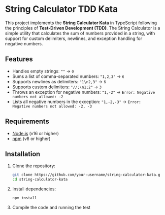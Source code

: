 # String Calculator TDD Kata

This project implements the **String Calculator Kata** in TypeScript following the principles of **Test-Driven Development (TDD)**. The String Calculator is a simple utility that calculates the sum of numbers provided in a string, with support for custom delimiters, newlines, and exception handling for negative numbers.

## Features

- Handles empty strings: `""` → `0`
- Sums a list of comma-separated numbers: `"1,2,3"` → `6`
- Supports newlines as delimiters: `"1\n2,3"` → `6`
- Supports custom delimiters: `"//;\n1;2"` → `3`
- Throws an exception for negative numbers: `"1,-2"` → `Error: Negative numbers not allowed: -2`
- Lists all negative numbers in the exception: `"1,-2,-3"` → `Error: Negative numbers not allowed: -2, -3`

## Requirements

- [Node.js](https://nodejs.org/en/) (v16 or higher)
- [npm](https://www.npmjs.com/get-npm) (v8 or higher)

## Installation
1. Clone the repository:

   ```bash
   git clone https://github.com/your-username/string-calculator-kata.git
   cd string-calculator-kata
2. Install dependencies:
   ```bash
   npm install
3. Compile the code and running the test
